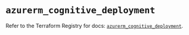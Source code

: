 # `azurerm_cognitive_deployment`

Refer to the Terraform Registry for docs: [`azurerm_cognitive_deployment`](https://registry.terraform.io/providers/hashicorp/azurerm/3.89.0/docs/resources/cognitive_deployment).
